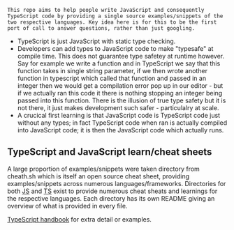 `This repo aims to help people write JavaScript and consequently TypeScript code by providing a single source examples/snippets of the two respective languages.
Key idea here is for this to be the first port of call to answer questions, rather than just googling.` 

- TypeScript is just JavaScript with static type checking. 
- Developers can add types to JavaScript code to make "typesafe" at compile time. This does not guarantee type safetey at runtime however. 
Say for example we write a function and in TypeScript we say that this function takes in single string parameter, if we then wrote another function in typescript which called that function and passed in an integer then we would get a compilation error pop up in our editor - but if we actually ran this code it there is nothing stopping an integer being passed into this function. 
There is the illusion of true type safety but it is not there, it just makes development such safer - particulalry at scale.
- A crucical first learning is that JavaScript code is TypeScript code just without any types; in fact TypeScript code when ran is actually compiled into JavaScript code; it is then the JavaScript code which actually runs.

## TypeScript and JavaScript learn/cheat sheets 
A large proportion of examples/snippets were taken directory from cheath.sh which is itself an open source cheat sheet, providing examples/snippets across numerous languages/frameworks.
Directories for both [JS](js) and [TS](ts) exist to provide numerous cheat sheats and learnings for the respective languages. Each directory has its own README giving an overview of what is provided in every file.

[TypeScript handbook](https://www.typescriptlang.org/docs/handbook/intro.html) for extra detail or examples.
